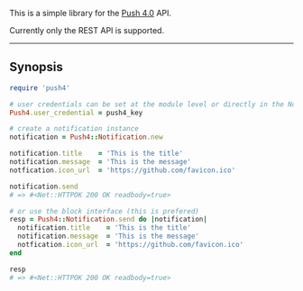 This is a simple library for the [Push 4.0](http://www.appnotifications.com/) API.

Currently only the REST API is supported.

---
## Synopsis ##

```ruby
require 'push4'

# user credentials can be set at the module level or directly in the Notification instance
Push4.user_credential = push4_key

# create a notification instance
notification = Push4::Notification.new

notification.title    = 'This is the title'
notification.message  = 'This is the message'
notfication.icon_url  = 'https://github.com/favicon.ico'

notification.send
# => #<Net::HTTPOK 200 OK readbody=true>

# or use the block interface (this is prefered)
resp = Push4::Notification.send do |notification|
  notification.title    = 'This is the title'
  notification.message  = 'This is the message'
  notfication.icon_url  = 'https://github.com/favicon.ico'
end

resp
# => #<Net::HTTPOK 200 OK readbody=true>
